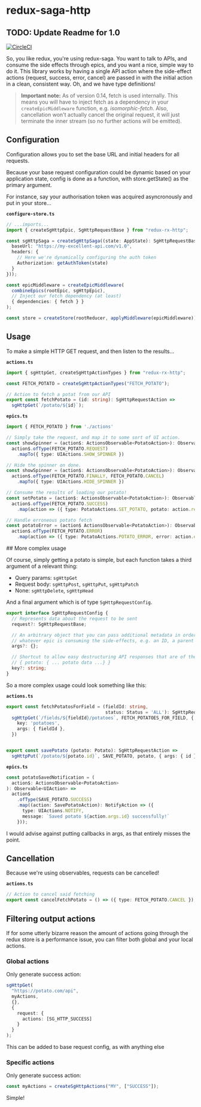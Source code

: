 # redux-saga-http

## TODO: Update Readme for 1.0

[![CircleCI](https://circleci.com/gh/radiosilence/redux-rx-http.svg?style=shield)](https://circleci.com/gh/radiosilence/redux-rx-http)

So, you like redux, you're using redux-saga. You want to talk to APIs, and
consume the side effects through epics, and you want a nice, simple way to do it. This library
works by having a single API action where the side-effect actions (request, success, error, cancel)
are passed in with the initial action in a clean, consistent way. Oh, and we have type definitions!

> **Important note:** As of version 0.14, fetch is used internally. This means you will have to inject fetch as a dependency
> in your `createEpicMiddleware` function, e.g. _isomorphic-fetch_. Also, cancellation won't actually cancel the original
> request, it will just terminate the inner stream (so no further actions will be emitted).

## Configuration

Configuration allows you to set the base URL and initial headers for all requests.

Because your base request configuration could be dynamic based on your application state,
config is done as a function, with store.getState() as the primary argument.

For instance, say your authorisation token was acquired asyncronously and put in your store...

**`configure-store.ts`**

```typescript
// ...imports...
import { createSgHttpEpic, SgHttpRequestBase } from "redux-rx-http";

const sgHttpSaga = createSgHttpSaga((state: AppState): SgHttpRequestBase => ({
  baseUrl: "https://my-excellent-api.com/v1.0",
  headers: {
    // Here we're dynamically configuring the auth token
    Authorization: getAuthToken(state)
  }
}));

const epicMiddleware = createEpicMiddleware(
  combineEpics(rootEpic, sgHttpEpic),
  // Inject our fetch dependency (at least)
  { dependencies: { fetch } }
);

const store = createStore(rootReducer, applyMiddleware(epicMiddleware));
```

## Usage

To make a simple HTTP GET request, and then listen to the results...

**`actions.ts`**

```typescript
import { sgHttpGet, createSgHttpActionTypes } from "redux-rx-http";

const FETCH_POTATO = createSgHttpActionTypes("FETCH_POTATO");

// Action to fetch a potat from our API
export const fetchPotato = (id: string): SgHttpRequestAction =>
  sgHttpGet(`/potato/${id}`);
```

**`epics.ts`**

```typescript
import { FETCH_POTATO } from './actions'

// Simply take the request, and map it to some sort of UI action.
const showSpinner = (action$: ActionsObservable<PotatoAction>): Observable<UIAction> =>
  action$.ofType(FETCH_POTATO.REQUEST)
    .mapTo({ type: UIActions.SHOW_SPINNER })

// Hide the spinner on done.
const showSpinner = (action$: ActionsObservable<PotatoAction>): Observable<UIAction> =>
  action$.ofType(FETCH_POTATO.FINALLY, FETCH_POTATO.CANCEL)
    .mapTo({ type: UIActions.HIDE_SPINNER })

// Consume the results of loading our potato!
const setPotato = (action$: ActionsObservable<PotatoAction>): Observable<SetPotatoAction> =>
  action$.ofType(FETCH_POTATO.SUCCESS)
    .map(action => ({ type: PotatoActions.SET_POTATO, potato: action.result }))

// Handle erroneous potato fetch
const potatoError = (action$ ActionsObservable<PotatoAction>): Observable<PotatoErrorAction> =>
  action$.ofType(FETCH_POTATO.ERROR)
    .map(action => ({ type: PotatoActions.POTATO_ERROR, error: action.error }))
```

## More complex usage

Of course, simply getting a potato is simple, but each function takes a third argument of a
relevant thing:

* Query params: `sgHttpGet`
* Request body: `sgHttpPost`, `sgHttpPut`, `sgHttpPatch`
* None: `sgHttpDelete`, `sgHttpHead`

And a final argument which is of type `SgHttpRequestConfig`.

```typescript
export interface SgHttpRequestConfig {
  // Represents data about the request to be sent
  request?: SgHttpRequestBase;

  // An arbitrary object that you can pass additional metadata in order to provide context to
  // whatever epic is consuming the side-effects, e.g. an ID, a parent ID, etc.
  args?: {};

  // Shortcut to allow easy destructuring API responses that are of the form:
  // { potato: { ... potato data ...} }
  key?: string;
}
```

So a more complex usage could look something like this:

**`actions.ts`**

```typescript
export const fetchPotatosForField = (fieldId: string,
                                     status: Status = 'ALL'): SgHttpRequestAction =>
  sgHttpGet(`/fields/${fieldId}/potatoes`, FETCH_POTATOES_FOR_FIELD, { status }, {
    key: 'potatoes',
    args: { fieldId },
  })


export const savePotato (potato: Potato): SgHttpRequestAction =>
  sgHttpPut(`/potato/${potato.id}`, SAVE_POTATO, potato, { args: { id } })
```

**`epics.ts`**

```typescript
const potatoSavedNotification = (
  action$: ActionsObservable<PotatoAction>
): Observable<UIAction> =>
  action$
    .ofType(SAVE_POTATO.SUCCESS)
    .map((action: SavePotatoAction): NotifyAction => ({
      type: UIActions.NOTIFY,
      message: `Saved potato ${action.args.id} successfully!`
    }));
```

I would advise against putting callbacks in args, as that entirely misses the point.

## Cancellation

Because we're using observables, requests can be cancelled!

**`actions.ts`**

```typescript
// Action to cancel said fetching
export const cancelFetchPotato = () => ({ type: FETCH_POTATO.CANCEL });
```

## Filtering output actions

If for some utterly bizarre reason the amount of actions going through the redux
store is a performance issue, you can filter both global and your local actions.

### Global actions

Only generate success action:

```typescript
sgHttpGet(
  "https://potato.com/api",
  myActions,
  {},
  {
    request: {
      actions: [SG_HTTP_SUCCESS]
    }
  }
);
```

This can be added to base request config, as with anything else

### Specific actions

Only generate success action:

```typescript
const myActions = createSgHttpActions("MY", ["SUCCESS"]);
```

Simple!
